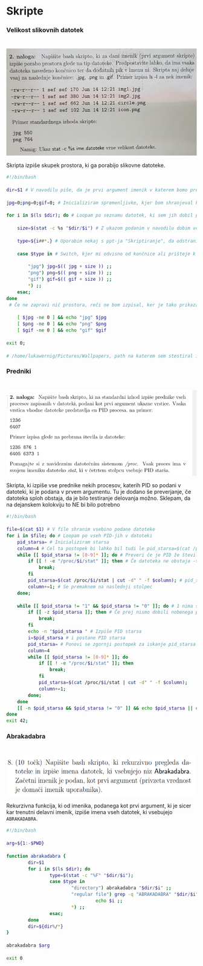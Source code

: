 # Skripte
### Velikost slikovnih datotek
#

![velikost](velikost.png)

Skripta izpiše skupek prostora, ki ga porabijo slikovne datoteke.

```bash
#!/bin/bash

dir=$1 # V navodilu piše, da je prvi argument imenik v katerem bomo preštevali velikosti

jpg=0;png=0;gif=0; # Inicializiram spremenljivke, kjer bom shranjeval koliko prostora zapravljajo datoteke

for i in $(ls $dir); do # Loopam po seznamu datotek, ki sem jih dobil prek ukaza "ls" z argumentom "$dir" v podlupini

    size=$(stat -c %s "$dir/$i") # Z ukazom podanim v navodilu dobim velikost trenutne datoteke, ki jo gledam

    type=${i##*.} # Uporabim nekaj s ppt-ja "Skriptiranje", da odstranim vse znake do prve pojavitve "."

    case $type in # Switch, kjer mi odvisno od končnice ali prišteje k velikostim, ali pa ne naredi ničesar če ni nič od naštetega

        "jpg") jpg=$(( jpg + size )) ;; 
        "png") png=$(( png + size )) ;;
        "gif") gif=$(( gif + size )) ;;
        *) ;;
    esac;
done
 # Če ne zapravi nič prostora, reči ne bom izpisal, ker je tako prikazano tudi na papirju

    [ $jpg -ne 0 ] && echo "jpg" $jpg 
    [ $png -ne 0 ] && echo "png" $png
    [ $gif -ne 0 ] && echo "gif" $gif

exit 0;

# /home/lukawernig/Pictures/Wallpapers, path na katerem sem stestiral in je delovalo pravilno

```
  
  
### Predniki
#
  
![predniki](predniki.png)

Skripta, ki izpiše vse prednike nekih procesov, katerih PID so podani v datoteki, ki je podana v prvem argumentu.
Tu je dodano še preverjanje, če datoteka sploh obstaja, da je bilo testiranje delovanja možno.
Sklepam, da na dejanskem kolokviju to NE bi bilo potrebno

```bash
#!/bin/bash

file=$(cat $1) # V file shranim vsebino podane datoteke
for i in $file; do # Loopam po vseh PID-jih v datoteki
    pid_starsa= # Inicializiram starsa
    column=4 # Cel ta postopek bi lahko bil tudi le pid_starsa=$(cat /proc/$i/stat | cut -d" " -f 4), ampak obstajajo izjeme, ki uporabljajo " " znotraj drugega stolpca
    while [[ $pid_starsa != [0-9]* ]]; do # Preveri če je PID že številka (ali je kakšen stolpec prej uporabil " " znotraj sebe)
        if [[ ! -e "/proc/$i/stat" ]]; then # Če datoteka ne obstaja -> break
            break;
        fi
        pid_starsa=$(cat /proc/$i/stat | cut -d" " -f $column); # pid_starsa dobi vrednost v column-tem stolpcu, po delimiterju " "
        column+=1; # Se premaknem na naslednji stolpec
    done;

    while [[ $pid_starsa != "1" && $pid_starsa != "0" ]]; do # 1 nima starša, 0 ni PID, če ima to proces kot starša, pomeni, da je brez staršev
        if [[ -z $pid_starsa ]]; then # Če prej nismo dobili nobenega pid_starsa, pomeni da PID, ki smo ga prebrali ne obstaja
            break;
        fi
        echo -n "$pid_starsa " # Izpiše PID starsa
        i=$pid_starsa # i postane PID starsa
        pid_starsa= # Ponovi se zgornji postopek za iskanje pid_starsa
        column=4 
        while [[ $pid_starsa != [0-9]* ]]; do
            if [[ ! -e "/proc/$i/stat" ]]; then
                break;
            fi
            pid_starsa=$(cat /proc/$i/stat | cut -d" " -f $column);
            column+=1;
        done;
    done
    [[ -n $pid_starsa && $pid_starsa != "0" ]] && echo $pid_starsa || echo # Preveri, če je pid_starsa prazen, 0 ali 1. karkoli izpiše samo v primeru, da je 1.
done
exit 42;
```


### Abrakadabra
#

![abrakadabra](abrakadabra.png)

Rekurzivna funkcija, ki od imenika, podanega kot prvi argument, ki je sicer kar trenutni delavni imenik,
izpiše imena vseh datotek, ki vsebujejo `ABRAKADABRA`.

```bash
#!/bin/bash

arg=${1:-$PWD}

function abrakadabra {
        dir=$1
        for i in $(ls $dir); do
                type=$(stat -c "%F" "$dir/$i");
                case $type in
                        "directory") abrakadabra "$dir/$i" ;;
                        "regular file") grep -q "ABRAKADABRA" "$dir/$i" && \
                                 echo $i ;;
                        *) ;;
                esac;
        done
        dir=${dir%/*}
}

abrakadabra $arg

exit 0
```
